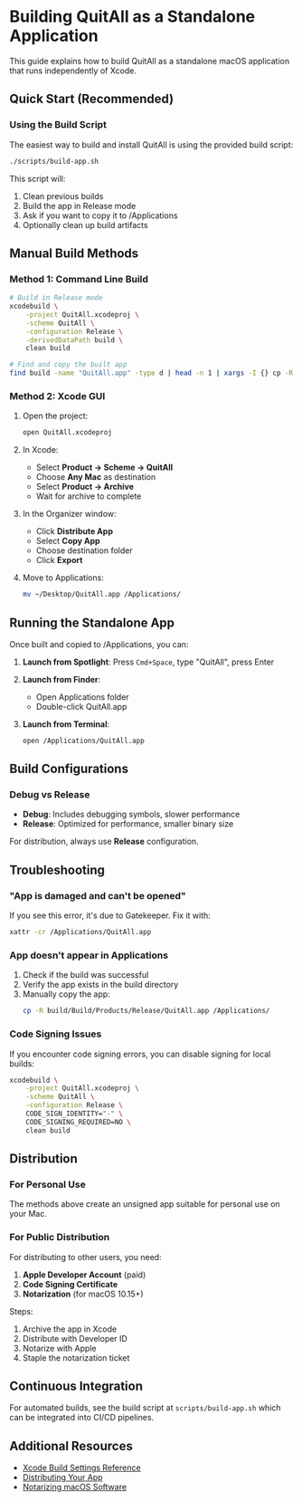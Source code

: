 # Building QuitAll as a Standalone Application

This guide explains how to build QuitAll as a standalone macOS application that runs independently of Xcode.

## Quick Start (Recommended)

### Using the Build Script

The easiest way to build and install QuitAll is using the provided build script:

```bash
./scripts/build-app.sh
```

This script will:
1. Clean previous builds
2. Build the app in Release mode
3. Ask if you want to copy it to /Applications
4. Optionally clean up build artifacts

## Manual Build Methods

### Method 1: Command Line Build

```bash
# Build in Release mode
xcodebuild \
    -project QuitAll.xcodeproj \
    -scheme QuitAll \
    -configuration Release \
    -derivedDataPath build \
    clean build

# Find and copy the built app
find build -name "QuitAll.app" -type d | head -n 1 | xargs -I {} cp -R {} /Applications/
```

### Method 2: Xcode GUI

1. Open the project:
   ```bash
   open QuitAll.xcodeproj
   ```

2. In Xcode:
   - Select **Product → Scheme → QuitAll**
   - Choose **Any Mac** as destination
   - Select **Product → Archive**
   - Wait for archive to complete

3. In the Organizer window:
   - Click **Distribute App**
   - Select **Copy App**
   - Choose destination folder
   - Click **Export**

4. Move to Applications:
   ```bash
   mv ~/Desktop/QuitAll.app /Applications/
   ```

## Running the Standalone App

Once built and copied to /Applications, you can:

1. **Launch from Spotlight**: Press `Cmd+Space`, type "QuitAll", press Enter

2. **Launch from Finder**:
   - Open Applications folder
   - Double-click QuitAll.app

3. **Launch from Terminal**:
   ```bash
   open /Applications/QuitAll.app
   ```

## Build Configurations

### Debug vs Release

- **Debug**: Includes debugging symbols, slower performance
- **Release**: Optimized for performance, smaller binary size

For distribution, always use **Release** configuration.

## Troubleshooting

### "App is damaged and can't be opened"

If you see this error, it's due to Gatekeeper. Fix it with:

```bash
xattr -cr /Applications/QuitAll.app
```

### App doesn't appear in Applications

1. Check if the build was successful
2. Verify the app exists in the build directory
3. Manually copy the app:
   ```bash
   cp -R build/Build/Products/Release/QuitAll.app /Applications/
   ```

### Code Signing Issues

If you encounter code signing errors, you can disable signing for local builds:

```bash
xcodebuild \
    -project QuitAll.xcodeproj \
    -scheme QuitAll \
    -configuration Release \
    CODE_SIGN_IDENTITY="-" \
    CODE_SIGNING_REQUIRED=NO \
    clean build
```

## Distribution

### For Personal Use

The methods above create an unsigned app suitable for personal use on your Mac.

### For Public Distribution

For distributing to other users, you need:

1. **Apple Developer Account** (paid)
2. **Code Signing Certificate**
3. **Notarization** (for macOS 10.15+)

Steps:
1. Archive the app in Xcode
2. Distribute with Developer ID
3. Notarize with Apple
4. Staple the notarization ticket

## Continuous Integration

For automated builds, see the build script at `scripts/build-app.sh` which can be integrated into CI/CD pipelines.

## Additional Resources

- [Xcode Build Settings Reference](https://developer.apple.com/documentation/xcode/build-settings-reference)
- [Distributing Your App](https://developer.apple.com/documentation/xcode/distributing-your-app-for-beta-testing-and-releases)
- [Notarizing macOS Software](https://developer.apple.com/documentation/security/notarizing_macos_software_before_distribution)
